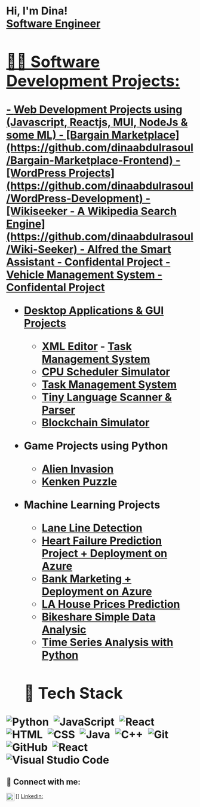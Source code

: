 <h1>Hi, I'm Dina! <br/><a href="https://github.com/dinaabdulrasoul">Software Engineer</a> <a href="https://www.linkedin.com/in/dina-abdulrasoul">

  <h2>👨‍💻 Software Development Projects:</h2>
- <b> Web Development Projects using (Javascript, Reactjs, MUI, NodeJs & some ML)</b>
  - [Bargain Marketplace](https://github.com/dinaabdulrasoul/Bargain-Marketplace-Frontend)
  - [WordPress Projects](https://github.com/dinaabdulrasoul/WordPress-Development)
  - [Wikiseeker - A Wikipedia Search Engine](https://github.com/dinaabdulrasoul/Wiki-Seeker)
  - Alfred the Smart Assistant - Confidental Project
  - Vehicle Management System - Confidental Project
  
- <b>Desktop Applications & GUI Projects</b>
  - [XML Editor](https://github.com/dinaabdulrasoul/xml-editor)  - [Task Management System](https://github.com/dinaabdulrasoul/TMS)
  - [CPU Scheduler Simulator](https://github.com/dinaabdulrasoul/CPU-Job-Scheduler)
  - [Task Management System](https://github.com/dinaabdulrasoul/TMS)
  - [Tiny Language Scanner & Parser](https://github.com/dinaabdulrasoul/Tiny_Scanner)
  - [Blockchain Simulator](https://github.com/dinaabdulrasoul/blockchain)

- <b>Game Projects using Python</b>
  - [Alien Invasion](https://github.com/dinaabdulrasoul/Alien-Invasion-Game)</b>
  - [Kenken Puzzle](https://github.com/dinaabdulrasoul/Kenken-puzzle)

- <b>Machine Learning Projects</b>
  - [Lane Line Detection](https://github.com/dinaabdulrasoul/Lane_Line_Detection)
  - [Heart Failure Prediction Project + Deployment on Azure](https://github.com/dinaabdulrasoul/Heart-Failure-Prediction)
  - [Bank Marketing + Deployment on Azure](https://github.com/dinaabdulrasoul/Bank-Marketing-Campaigns-with-Deployment)
  - [LA House Prices Prediction](https://github.com/dinaabdulrasoul/LA-Housing-Prices-Predications)
  - [Bikeshare Simple Data Analysic](https://github.com/dinaabdulrasoul/Bikeshare-Simple-Data-Analysis)
  - [Time Series Analysis with Python](https://github.com/dinaabdulrasoul/Time-Series-Analysis-with-Python)

  <h2> 🧰 Tech Stack </h2>
![Python](https://img.shields.io/badge/-Python-05122A?style=flat&logo=python)&nbsp;
![JavaScript](https://img.shields.io/badge/-JavaScript-05122A?style=flat&logo=javascript)&nbsp;
![React](https://img.shields.io/badge/-React-05122A?style=flat&logo=react)&nbsp;
![HTML](https://img.shields.io/badge/-HTML-05122A?style=flat&logo=HTML5)&nbsp;
![CSS](https://img.shields.io/badge/-CSS-05122A?style=flat&logo=CSS3&logoColor=1572B6)&nbsp;
![Java](https://img.shields.io/badge/-Java-05122A?style=flat&logo=Java&logoColor=FFA518)&nbsp;
![C++](https://img.shields.io/badge/-C++-05122A?style=flat&logo=C%2B%2B&logoColor=00599C)&nbsp;
![Git](https://img.shields.io/badge/-Git-05122A?style=flat&logo=git)&nbsp;
![GitHub](https://img.shields.io/badge/-GitHub-05122A?style=flat&logo=github)&nbsp;
![React](https://img.shields.io/badge/-React-05122A?style=flat&logo=react)&nbsp;
![Visual Studio Code](https://img.shields.io/badge/-Visual%20Studio%20Code-05122A?style=flat&logo=visual-studio-code&logoColor=007ACC)&nbsp;
  
<h2> 🤳 Connect with me:</h2>

[<img align="left" alt="DinaAbdulrasoul | LinkedIn" width="22px" src="https://cdn.jsdelivr.net/npm/simple-icons@v3/icons/linkedin.svg" />] [Linkedin:](https://www.linkedin.com/in/dina-abdulrasoul)
